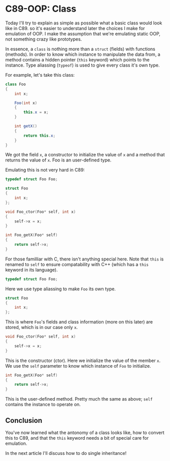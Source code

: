 # C89-OOP: Class

Today I'll try to explain as simple as possible what a basic class would look
like in C89. so it's easier to understand later the choices I make for
emulation of OOP. I make the assumption that we're emulating static OOP, not
something crazy like prototypes.

In essence, a `class` is nothing more than a `struct` (fields) with functions
(methods). In order to know which instance to manipulate the data from, a
method contains a hidden pointer (`this` keyword) which points to the instance.
Type aliassing (`typeof`) is used to give every class it's own type.

For example, let's take this class:

```csharp
class Foo
{
    int x;

    Foo(int x)
    {
        this.x = x;
    }

    int getX()
    {
        return this.x;
    }
}
```

We got the field `x`, a constructor to initialize the value of `x` and a method
that returns the value of `x`. Foo is an user-defined type.

Emulating this is not very hard in C89:

```c
typedef struct Foo Foo;

struct Foo
{
    int x;
};

void Foo_ctor(Foo* self, int x)
{
    self->x = x;
}

int Foo_getX(Foo* self)
{
    return self->x;
}
```

For those familliar with C, there isn't anything special here. Note that `this`
is renamed to `self` to ensure compatability with C++ (which has a `this`
keyword in its language).

```c
typedef struct Foo Foo;
```

Here we use type aliassing to make `Foo` its own type.

```c
struct Foo
{
    int x;
};
```

This is where `Foo`'s fields and class information (more on this later) are
stored, which is in our case only `x`.

```c
void Foo_ctor(Foo* self, int x)
{
    self->x = x;
}
```

This is the constructor (ctor). Here we initialize the value of the member `x`.
We use the `self` parameter to know which instance of `Foo` to initialize.

```c
int Foo_getX(Foo* self)
{
    return self->x;
}
```

This is the user-defined method. Pretty much the same as above; `self` contains
the instance to operate on.

## Conclusion

You've now learned what the antonomy of a class looks like, how to convert this
to C89, and that the `this` keyword needs a bit of special care for emulation.

In the next article I'll discuss how to do single inheritance!
